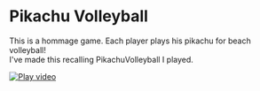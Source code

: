 ﻿# Pikachu Volleyball

This is a hommage game. 
Each player plays his pikachu for beach volleyball!  
I've made this recalling PikachuVolleyball I played.

[![Play video](https://img.youtube.com/vi/O36MuI4PVRI/0.jpg)](https://www.youtube.com/watch?v=O36MuI4PVRI)
